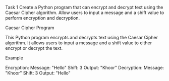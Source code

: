 Task 1 
Create a Python program that can encrypt and decrypt text using the Caesar Cipher algorithm. 
Allow users to input a message and a shift value to perform encryption and decryption.

Caesar Cipher Program

This Python program encrypts and decrypts text using the Caesar Cipher algorithm. It allows users to input a message and a shift value to either encrypt or decrypt the text.


Example

Encryption:
Message: "Hello"
Shift: 3
Output: "Khoor"
Decryption:
Message: "Khoor"
Shift: 3
Output: "Hello"
